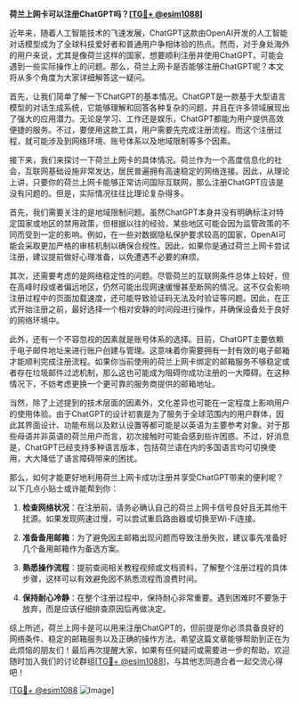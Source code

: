 **荷兰上网卡可以注册ChatGPT吗？[[TG💪+ @esim1088](https://t.me/s/esim1088)]**

近年来，随着人工智能技术的飞速发展，ChatGPT这款由OpenAI开发的人工智能对话模型成为了全球科技爱好者和普通用户争相体验的热点。然而，对于身处海外的用户来说，尤其是像荷兰这样的国家，想要顺利注册并使用ChatGPT，可能会遇到一些实际操作上的问题。那么，荷兰上网卡是否能够注册ChatGPT呢？本文将从多个角度为大家详细解答这一疑问。

首先，让我们简单了解一下ChatGPT的基本情况。ChatGPT是一款基于大型语言模型的对话生成系统，它能够理解和回答各种复杂的问题，并且在许多领域展现出了强大的应用潜力。无论是学习、工作还是娱乐，ChatGPT都能为用户提供高效便捷的服务。不过，要使用这款工具，用户需要先完成注册流程。而这个注册过程，就可能涉及到网络环境、账号体系以及地域限制等多个因素。

接下来，我们来探讨一下荷兰上网卡的具体情况。荷兰作为一个高度信息化的社会，互联网基础设施非常发达，居民普遍拥有高速稳定的网络连接。因此，从理论上讲，只要你的荷兰上网卡能够正常访问国际互联网，那么注册ChatGPT应该是没有问题的。但是，实际情况往往比理论复杂得多。

首先，我们需要关注的是地域限制问题。虽然ChatGPT本身并没有明确标注对特定国家或地区的禁用政策，但根据以往的经验，某些地区可能会因为监管政策的不同而受到一定的影响。例如，在一些对数据隐私保护要求较高的国家，OpenAI可能会采取更加严格的审核机制以确保合规性。因此，如果你是通过荷兰上网卡尝试注册，建议提前做好心理准备，以免遭遇不必要的麻烦。

其次，还需要考虑的是网络稳定性的问题。尽管荷兰的互联网条件总体上较好，但在高峰时段或者偏远地区，仍然可能出现网速缓慢甚至断网的情况。这不仅会影响注册过程中的页面加载速度，还可能导致验证码无法及时验证等问题。因此，在正式开始注册之前，最好选择一个相对安静的时间段进行操作，并确保设备处于良好的网络环境中。

此外，还有一个不容忽视的因素就是账号体系的选择。目前，ChatGPT主要依赖于电子邮件地址来进行账户创建与管理。这意味着你需要拥有一封有效的电子邮箱才能顺利完成注册流程。如果你当前使用的荷兰上网卡绑定的邮箱服务不够稳定或者存在垃圾邮件过滤机制，那么这也可能成为阻碍你成功注册的一大障碍。在这种情况下，不妨考虑更换一个更可靠的服务商提供的邮箱地址。

当然，除了上述提到的技术层面的因素外，文化差异也可能在一定程度上影响用户的使用体验。由于ChatGPT的设计初衷是为了服务于全球范围内的用户群体，因此其界面设计、功能布局以及默认设置等都可能是以英语为主要参考对象。对于那些母语并非英语的荷兰用户而言，初次接触时可能会感到些许困惑。不过，好消息是，ChatGPT已经支持多种语言版本，包括荷兰语在内的多国语言均可切换使用，大大降低了语言障碍带来的困扰。

那么，如何才能更好地利用荷兰上网卡成功注册并享受ChatGPT带来的便利呢？以下几点小贴士或许能帮到你：

1. **检查网络状况**：在注册前，请务必确认自己的荷兰上网卡信号良好且无其他干扰源。如果发现网速过慢，可以尝试重启路由器或切换至Wi-Fi连接。

2. **准备备用邮箱**：为了避免因主邮箱出现问题而导致注册失败，建议事先准备好几个备用邮箱作为备选方案。

3. **熟悉操作流程**：提前查阅相关教程视频或文档资料，了解整个注册过程的具体步骤，这样可以有效避免因不熟悉流程而浪费时间。

4. **保持耐心冷静**：在整个注册过程中，保持耐心非常重要。遇到困难时不要急于放弃，而是应该仔细排查原因后再做决定。

综上所述，荷兰上网卡是可以用来注册ChatGPT的，但前提是你必须具备良好的网络条件、稳定的邮箱服务以及正确的操作方法。希望这篇文章能够帮助到正在为此烦恼的朋友们！最后再次提醒大家，如果有任何疑问或需要进一步的帮助，欢迎随时加入我们的讨论群组[[TG💪+ @esim1088](https://t.me/s/esim1088)]，与其他志同道合者一起交流心得吧！

[[TG💪+ @esim1088](https://t.me/s/esim1088) ![Image](https://i.postimg.cc/4NQfJmqS/Snipaste-2025-05-13-00-14-12.png)]